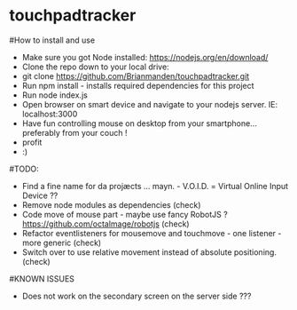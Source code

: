 # touchpadtracker

#How to install and use
* Make sure you got Node installed: https://nodejs.org/en/download/
* Clone the repo down to your local drive:
* git clone https://github.com/Brianmanden/touchpadtracker.git
* Run npm install - installs required dependencies for this project
* Run node index.js
* Open browser on smart device and navigate to your nodejs server. IE: localhost:3000
* Have fun controlling mouse on desktop from your smartphone... preferably from your couch !
* profit
* :)

#TODO:
* Find a fine name for da projæcts ... mayn. - V.O.I.D. = Virtual Online Input Device ??
* Remove node modules as dependencies (check)
* Code move of mouse part - maybe use fancy RobotJS ? https://github.com/octalmage/robotjs (check)
* Refactor eventlisteners for mousemove and touchmove - one listener - more generic (check)
* Switch over to use relative movement instead of absolute positioning. (check)

#KNOWN ISSUES
* Does not work on the secondary screen on the server side ???